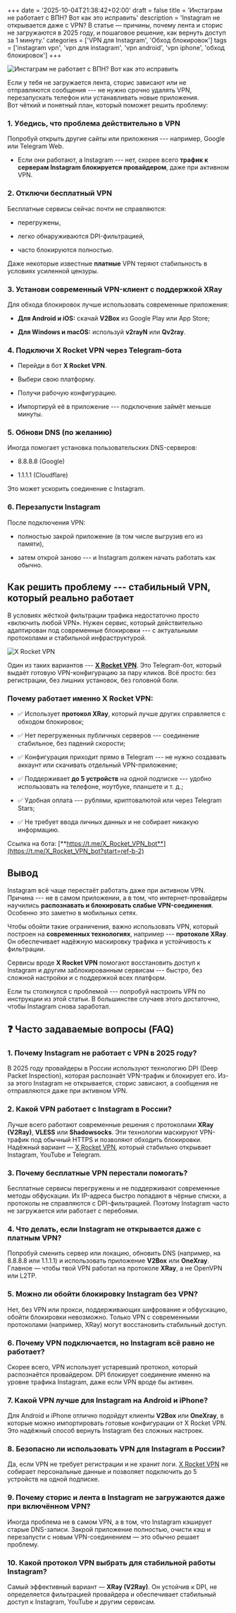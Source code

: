 +++
date = '2025-10-04T21:38:42+02:00'
draft = false
title = 'Инстаграм не работает с ВПН? Вот как это исправить'
description = 'Instagram не открывается даже с VPN? В статье — причины, почему лента и сторис не загружаются в 2025 году, и пошаговое решение, как вернуть доступ за 1 минуту.'
categories = ['VPN для Instagram', 'Обход блокировок']
tags = ['instagram vpn', 'vpn для instagram', 'vpn android', 'vpn iphone', 'обход блокировок']
+++

![Инстаграм не работает с ВПН? Вот как это исправить](https://imagestoring.fra1.cdn.digitaloceanspaces.com/28310cef-888b-418f-bdf4-63fc31ab0016.png)


Если у тебя не загружается лента, сторис зависают или не отправляются
сообщения --- не нужно срочно удалять VPN, перезапускать телефон или
устанавливать новые приложения.\
Вот чёткий и понятный план, который поможет решить проблему:

### **1. Убедись, что проблема действительно в VPN**

Попробуй открыть другие сайты или приложения --- например, Google или
Telegram Web.

-   Если они работают, а Instagram --- нет, скорее всего **трафик к серверам Instagram блокируется провайдером**, даже при активном VPN.

### **2. Отключи бесплатный VPN**

Бесплатные сервисы сейчас почти не справляются:

-   перегружены,

-   легко обнаруживаются DPI-фильтрацией,

-   часто блокируются полностью.

Даже некоторые известные **платные** VPN теряют стабильность в условиях
усиленной цензуры.

### **3. Установи современный VPN-клиент с поддержкой XRay**

Для обхода блокировок лучше использовать современные приложения:

-   **Для Android и iOS:** скачай **V2Box** из Google Play или App Store;

-   **Для Windows и macOS:** используй **v2rayN** или **Qv2ray**.

### **4. Подключи X Rocket VPN через Telegram-бота**

-   Перейди в бот **X Rocket VPN**.

-   Выбери свою платформу.

-   Получи рабочую конфигурацию.

-   Импортируй её в приложение --- подключение займёт меньше минуты.

### **5. Обнови DNS (по желанию)**

Иногда помогает установка пользовательских DNS-серверов:

-   8.8.8.8 (Google)

-   1.1.1.1 (Cloudflare)

Это может ускорить соединение с Instagram.

### **6. Перезапусти Instagram**

После подключения VPN:

-   полностью закрой приложение (в том числе выгрузив его из памяти),

-   затем открой заново --- и Instagram должен начать работать как обычно.

## **Как решить проблему --- стабильный VPN, который реально работает**

В условиях жёсткой фильтрации трафика недостаточно просто «включить
любой VPN». Нужен сервис, который действительно адаптирован под
современные блокировки --- с актуальными протоколами и стабильной
инфраструктурой.

![X Rocket VPN](https://imagestoring.fra1.cdn.digitaloceanspaces.com/5299f235-2012-4432-b36b-5a1c6a446532.png)


Один из таких вариантов --- [**X Rocket VPN**](https://t.me/X_Rocket_VPN_bot?start=ref-b-2). Это Telegram-бот, который
выдаёт готовую VPN-конфигурацию за пару кликов. Всё просто: без
регистрации, без лишних установок, без головной боли.

### **Почему работает именно X Rocket VPN:**

-   ✅ Использует **протокол XRay**, который лучше других справляется с обходом блокировок;

-   ✅ Нет перегруженных публичных серверов --- соединение стабильное, без падений скорости;

-   ✅ Конфигурация приходит прямо в Telegram --- не нужно создавать аккаунт или скачивать отдельный VPN-приложение;

-   ✅ Поддерживает **до 5 устройств** на одной подписке --- удобно использовать на телефоне, ноутбуке, планшете и т. д.;

-   ✅ Удобная оплата --- рублями, криптовалютой или через Telegram Stars;

-   ✅ Не требует ввода личных данных и не собирает никакую информацию.

Ссылка на бота: [**https://t.me/X_Rocket_VPN_bot**](https://t.me/X_Rocket_VPN_bot?start=ref-b-2)

## **Вывод**

Instagram всё чаще перестаёт работать даже при активном VPN. Причина ---
не в самом приложении, а в том, что интернет-провайдеры научились
**распознавать и блокировать слабые VPN-соединения**. Особенно это
заметно в мобильных сетях.

Чтобы обойти такие ограничения, важно использовать VPN, который построен
на **современных технологиях**, например --- **протоколе XRay**. Он
обеспечивает надёжную маскировку трафика и устойчивость к фильтрации.

Сервисы вроде **X Rocket VPN** помогают восстановить доступ к Instagram
и другим заблокированным сервисам --- быстро, без сложной настройки и с
поддержкой всех платформ.

Если ты столкнулся с проблемой --- попробуй настроить VPN по инструкции
из этой статьи. В большинстве случаев этого достаточно, чтобы Instagram
снова заработал.

## ❓ Часто задаваемые вопросы (FAQ)

### 1. Почему Instagram не работает с VPN в 2025 году?  
В 2025 году провайдеры в России используют технологию DPI (Deep Packet Inspection), которая распознаёт VPN-трафик и блокирует его. Из-за этого Instagram не открывается, сторис зависают, а сообщения не отправляются даже при активном VPN.

### 2. Какой VPN работает с Instagram в России?  
Лучше всего работают современные решения с протоколами **XRay (V2Ray)**, **VLESS** или **Shadowsocks**. Эти технологии маскируют VPN-трафик под обычный HTTPS и позволяют обходить блокировки. Надёжный вариант — [X Rocket VPN](https://t.me/X_Rocket_VPN_bot?start=ref-b-2), который стабильно открывает Instagram, YouTube и Telegram.

### 3. Почему бесплатные VPN перестали помогать?  
Бесплатные сервисы перегружены и не поддерживают современные методы обфускации. Их IP-адреса быстро попадают в чёрные списки, а протоколы не справляются с DPI-фильтрацией. Поэтому Instagram часто не загружается или работает с перебоями.

### 4. Что делать, если Instagram не открывается даже с платным VPN?  
Попробуй сменить сервер или локацию, обновить DNS (например, на 8.8.8.8 или 1.1.1.1) и использовать приложение **V2Box** или **OneXray**. Главное — чтобы твой VPN работал на протоколе **XRay**, а не OpenVPN или L2TP.

### 5. Можно ли обойти блокировку Instagram без VPN?  
Нет, без VPN или прокси, поддерживающих шифрование и обфускацию, обойти блокировки невозможно. Только VPN с современными протоколами (например, XRay) могут восстановить стабильный доступ.

### 6. Почему VPN подключается, но Instagram всё равно не работает?  
Скорее всего, VPN использует устаревший протокол, который распознаётся провайдером. DPI блокирует соединение именно на уровне трафика Instagram, даже если VPN вроде бы активен.

### 7. Какой VPN лучше для Instagram на Android и iPhone?  
Для Android и iPhone отлично подойдут клиенты **V2Box** или **OneXray**, в которые можно импортировать готовые конфигурации от X Rocket VPN. Это надёжный способ вернуть Instagram без сложных настроек.

### 8. Безопасно ли использовать VPN для Instagram в России?  
Да, если VPN не требует регистрации и не хранит логи. [X Rocket VPN](https://t.me/X_Rocket_VPN_bot?start=ref-b-2) не собирает персональные данные и позволяет подключить до 5 устройств на одной подписке.

### 9. Почему сторис и лента в Instagram не загружаются даже при включённом VPN?  
Иногда проблема не в самом VPN, а в том, что Instagram кэширует старые DNS-записи. Закрой приложение полностью, очисти кэш и перезапусти с новым VPN-соединением — это обычно решает проблему.

### 10. Какой протокол VPN выбрать для стабильной работы Instagram?  
Самый эффективный вариант — **XRay (V2Ray)**. Он устойчив к DPI, не определяется фильтрацией провайдера и обеспечивает стабильный доступ к Instagram, YouTube и другим сервисам.